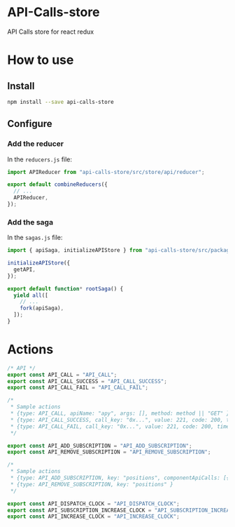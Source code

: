 # API-Calls-store

API Calls store for react redux

# How to use

## Install

```bash
npm install --save api-calls-store
```

## Configure

### Add the reducer

In the `reducers.js` file:

```js
import APIReducer from "api-calls-store/src/store/api/reducer";

export default combineReducers({
  // ...
  APIReducer,
});
```

### Add the saga

In the `sagas.js` file:

```js
import { apiSaga, initializeAPIStore } from "api-calls-store/src/package-index";

initializeAPIStore({
  getAPI,
});

export default function* rootSaga() {
  yield all([
    // ...
    fork(apiSaga),
  ]);
}
```

# Actions

```js
/* API */
export const API_CALL = "API_CALL";
export const API_CALL_SUCCESS = "API_CALL_SUCCESS";
export const API_CALL_FAIL = "API_CALL_FAIL";

/*
 * Sample actions
 * {type: API_CALL, apiName: "apy", args: [], method: method || "GET" }
 * {type: API_CALL_SUCCESS, call_key: "0x...", value: 221, code: 200, timestamp: new Date().getTime() }
 * {type: API_CALL_FAIL, call_key: "0x...", value: 221, code: 200, timestamp: new Date().getTime() }
 */

export const API_ADD_SUBSCRIPTION = "API_ADD_SUBSCRIPTION";
export const API_REMOVE_SUBSCRIPTION = "API_REMOVE_SUBSCRIPTION";

/*
 * Sample actions
 * {type: API_ADD_SUBSCRIPTION, key: "positions", componentApiCalls: [{ apiName: "apy", args: [etkAddress] }] }
 * {type: API_REMOVE_SUBSCRIPTION, key: "positions" }
 */

export const API_DISPATCH_CLOCK = "API_DISPATCH_CLOCK";
export const API_SUBSCRIPTION_INCREASE_CLOCK = "API_SUBSCRIPTION_INCREASE_CLOCK";
export const API_INCREASE_CLOCK = "API_INCREASE_CLOCK";
```
